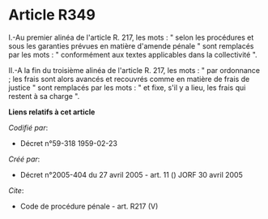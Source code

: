 # Article R349

I.-Au premier alinéa de l'article R. 217, les mots : " selon les procédures et sous les garanties prévues en matière d'amende
pénale " sont remplacés par les mots : " conformément aux textes applicables dans la collectivité ". 

II.-A la fin du troisième alinéa de l'article R. 217, les mots : " par ordonnance ; les frais sont alors avancés et recouvrés
comme en matière de frais de justice " sont remplacés par les mots : " et fixe, s'il y a lieu, les frais qui restent à sa
charge ".

**Liens relatifs à cet article**

_Codifié par_:

  - Décret n°59-318 1959-02-23

_Créé par_:

  - Décret n°2005-404 du 27 avril 2005 - art. 11 () JORF 30 avril 2005

_Cite_:

  - Code de procédure pénale - art. R217 (V)
